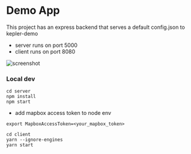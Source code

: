 # Demo App

This project has an express backend that serves a default config.json to kepler-demo
- server runs on port 5000
- client runs on port 8080

![screenshot]('./public/screenshot.png')

### Local dev
```
cd server
npm install
npm start
```
- add mapbox access token to node env
```
export MapboxAccessToken=<your_mapbox_token>
```
```
cd client
yarn --ignore-engines
yarn start
```
